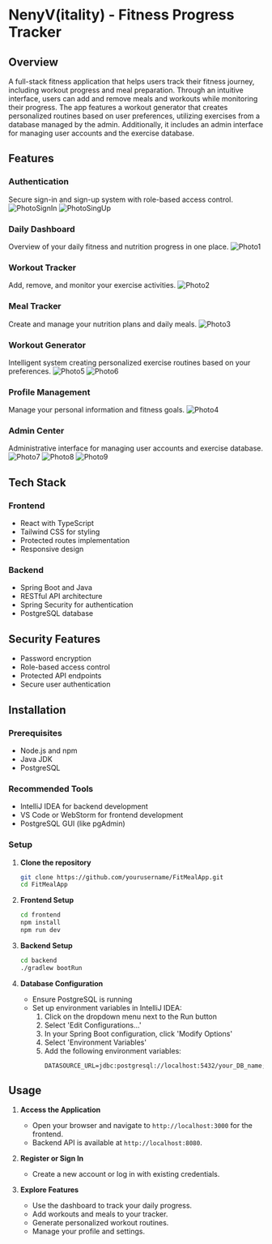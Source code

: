 # NenyV(itality) - Fitness Progress Tracker

## Overview
A full-stack fitness application that helps users track their fitness journey, including workout progress and meal preparation. Through an intuitive interface, users can add and remove meals and workouts while monitoring their progress. The app features a workout generator that creates personalized routines based on user preferences, utilizing exercises from a database managed by the admin. Additionally, it includes an admin interface for managing user accounts and the exercise database.

## Features

### Authentication
Secure sign-in and sign-up system with role-based access control.
![PhotoSignIn](https://github.com/user-attachments/assets/6d926ecf-69ac-4537-99bc-4146d113e322)
![PhotoSingUp](https://github.com/user-attachments/assets/d26fa9ca-3719-4b6f-bc5b-34c9a1fe7434)

### Daily Dashboard
Overview of your daily fitness and nutrition progress in one place.
![Photo1](https://github.com/user-attachments/assets/e00c8be9-3982-4275-9d40-d953a6e0c86a)

### Workout Tracker
Add, remove, and monitor your exercise activities.
![Photo2](https://github.com/user-attachments/assets/8332ad93-4a57-4919-89d6-96ec397fc189)

### Meal Tracker 
Create and manage your nutrition plans and daily meals.
![Photo3](https://github.com/user-attachments/assets/fbfe11fb-481c-416e-a951-9b684a65861e)

### Workout Generator
Intelligent system creating personalized exercise routines based on your preferences.
![Photo5](https://github.com/user-attachments/assets/ffd32709-0e98-461a-98d6-4fab123f1be8)
![Photo6](https://github.com/user-attachments/assets/c13250f9-73e8-4dd2-9857-87d6fff9ecf5)

### Profile Management
Manage your personal information and fitness goals.
![Photo4](https://github.com/user-attachments/assets/a85730ee-8db0-4855-a7f0-02c84563eb69)

### Admin Center
Administrative interface for managing user accounts and exercise database.
![Photo7](https://github.com/user-attachments/assets/ed3a68be-2a37-48b0-8a23-9b8b7b29ba4b)
![Photo8](https://github.com/user-attachments/assets/79fe735c-4eed-4a8d-b5c7-820d47720461)
![Photo9](https://github.com/user-attachments/assets/55a4750d-1cab-4acb-b089-60cb549cb735)

## Tech Stack
### Frontend
- React with TypeScript
- Tailwind CSS for styling
- Protected routes implementation
- Responsive design

### Backend
- Spring Boot and Java
- RESTful API architecture
- Spring Security for authentication
- PostgreSQL database

## Security Features
- Password encryption
- Role-based access control
- Protected API endpoints
- Secure user authentication

## Installation

### Prerequisites
- Node.js and npm
- Java JDK
- PostgreSQL

### Recommended Tools
- IntelliJ IDEA for backend development
- VS Code or WebStorm for frontend development
- PostgreSQL GUI (like pgAdmin)

### Setup

1. **Clone the repository**
   ```bash
   git clone https://github.com/yourusername/FitMealApp.git
   cd FitMealApp
   ```

2. **Frontend Setup**
   ```bash
   cd frontend
   npm install
   npm run dev
   ```

3. **Backend Setup**
   ```bash
   cd backend
   ./gradlew bootRun
   ```

4. **Database Configuration**
   - Ensure PostgreSQL is running
   - Set up environment variables in IntelliJ IDEA:
     1. Click on the dropdown menu next to the Run button
     2. Select 'Edit Configurations...'
     3. In your Spring Boot configuration, click 'Modify Options'
     4. Select 'Environment Variables'
     5. Add the following environment variables:
        ```properties
        DATASOURCE_URL=jdbc:postgresql://localhost:5432/your_DB_name;DATASOURCE_USER=DB_username;DATASOURCE_PASS=DB_password
        ```

## Usage

1. **Access the Application**
   - Open your browser and navigate to `http://localhost:3000` for the frontend.
   - Backend API is available at `http://localhost:8080`.

2. **Register or Sign In**
   - Create a new account or log in with existing credentials.

3. **Explore Features**
   - Use the dashboard to track your daily progress.
   - Add workouts and meals to your tracker.
   - Generate personalized workout routines.
   - Manage your profile and settings.
